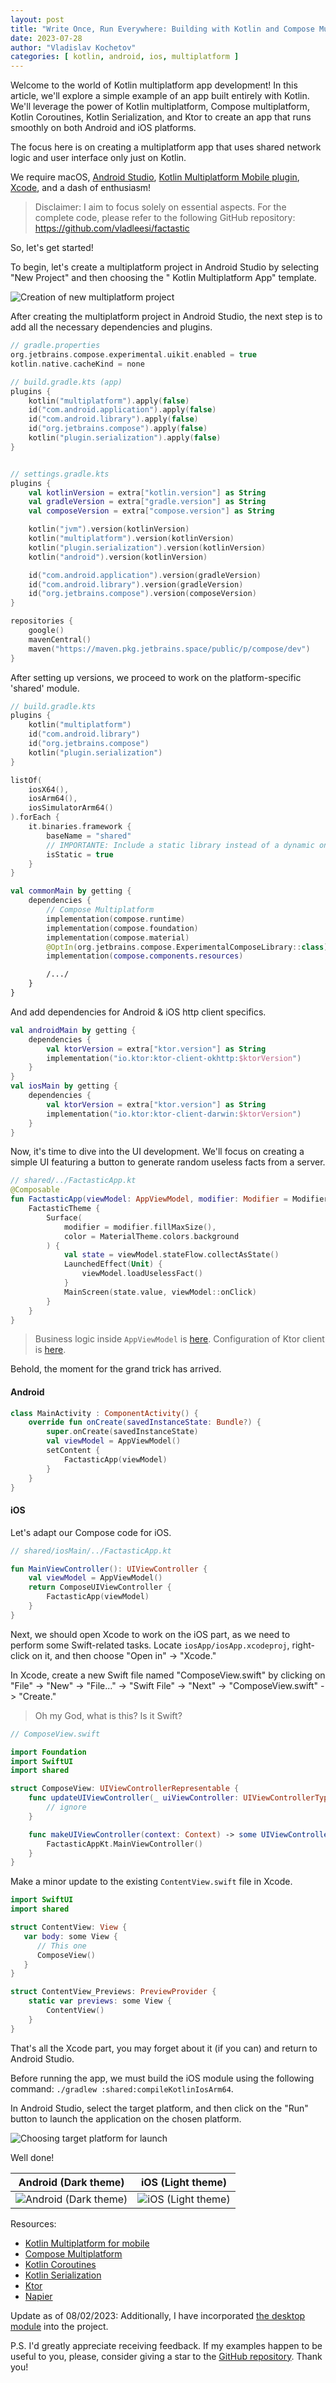 ```yaml
---
layout: post
title: "Write Once, Run Everywhere: Building with Kotlin and Compose Multiplatform"
date: 2023-07-28
author: "Vladislav Kochetov"
categories: [ kotlin, android, ios, multiplatform ]
---
```


Welcome to the world of Kotlin multiplatform app development! In this article, we'll explore a simple example of an app
built entirely with Kotlin. We'll leverage the power of Kotlin multiplatform, Compose multiplatform, Kotlin Coroutines,
Kotlin Serialization, and Ktor to create an app that runs smoothly on both Android and iOS platforms.

The focus here is on creating a multiplatform app that uses shared network logic and user interface only just on Kotlin.

We require
macOS, [Android Studio](https://developer.android.com/studio), [Kotlin Multiplatform Mobile plugin](https://plugins.jetbrains.com/plugin/14936-kotlin-multiplatform-mobile), [Xcode](https://developer.apple.com/xcode/),
and a dash of enthusiasm!

> Disclaimer: I aim to focus solely on essential aspects. For the complete code, please refer to the following GitHub
> repository: https://github.com/vladleesi/factastic

So, let's get started!

To begin, let's create a multiplatform project in Android Studio by selecting "New Project" and then choosing the "
Kotlin Multiplatform App" template.

![Creation of new multiplatform project](https://dev-to-uploads.s3.amazonaws.com/uploads/articles/wnn34qwg4p77gjuy6gam.png)

After creating the multiplatform project in Android Studio, the next step is to add all the necessary dependencies and
plugins.

```kotlin
// gradle.properties
org.jetbrains.compose.experimental.uikit.enabled = true
kotlin.native.cacheKind = none

// build.gradle.kts (app)
plugins {
    kotlin("multiplatform").apply(false)
    id("com.android.application").apply(false)
    id("com.android.library").apply(false)
    id("org.jetbrains.compose").apply(false)
    kotlin("plugin.serialization").apply(false)
}


// settings.gradle.kts
plugins {
    val kotlinVersion = extra["kotlin.version"] as String
    val gradleVersion = extra["gradle.version"] as String
    val composeVersion = extra["compose.version"] as String

    kotlin("jvm").version(kotlinVersion)
    kotlin("multiplatform").version(kotlinVersion)
    kotlin("plugin.serialization").version(kotlinVersion)
    kotlin("android").version(kotlinVersion)

    id("com.android.application").version(gradleVersion)
    id("com.android.library").version(gradleVersion)
    id("org.jetbrains.compose").version(composeVersion)
}

repositories {
    google()
    mavenCentral()
    maven("https://maven.pkg.jetbrains.space/public/p/compose/dev")
}
```

After setting up versions, we proceed to work on the platform-specific 'shared' module.

```kotlin
// build.gradle.kts
plugins {
    kotlin("multiplatform")
    id("com.android.library")
    id("org.jetbrains.compose")
    kotlin("plugin.serialization")
}

listOf(
    iosX64(),
    iosArm64(),
    iosSimulatorArm64()
).forEach {
    it.binaries.framework {
        baseName = "shared"
        // IMPORTANTE: Include a static library instead of a dynamic one into the framework.
        isStatic = true
    }
}

val commonMain by getting {
    dependencies {
        // Compose Multiplatform
        implementation(compose.runtime)
        implementation(compose.foundation)
        implementation(compose.material)
        @OptIn(org.jetbrains.compose.ExperimentalComposeLibrary::class)
        implementation(compose.components.resources)

        /.../
    }
}
```

And add dependencies for Android & iOS http client specifics.

```kotlin
val androidMain by getting {
    dependencies {
        val ktorVersion = extra["ktor.version"] as String
        implementation("io.ktor:ktor-client-okhttp:$ktorVersion")
    }
}
val iosMain by getting {
    dependencies {
        val ktorVersion = extra["ktor.version"] as String
        implementation("io.ktor:ktor-client-darwin:$ktorVersion")
    }
}
```

Now, it's time to dive into the UI development. We'll focus on creating a simple UI featuring a button to generate
random useless facts from a server.

```kotlin
// shared/../FactasticApp.kt
@Composable
fun FactasticApp(viewModel: AppViewModel, modifier: Modifier = Modifier) {
    FactasticTheme {
        Surface(
            modifier = modifier.fillMaxSize(),
            color = MaterialTheme.colors.background
        ) {
            val state = viewModel.stateFlow.collectAsState()
            LaunchedEffect(Unit) {
                viewModel.loadUselessFact()
            }
            MainScreen(state.value, viewModel::onClick)
        }
    }
}
```

> Business logic inside `AppViewModel`
> is [here](https://github.com/vladleesi/factastic/blob/master/shared/src/commonMain/kotlin/dev/vladleesi/factastic/presentation/AppViewModel.kt).
> Configuration of Ktor client
> is [here](https://github.com/vladleesi/factastic/blob/master/shared/src/commonMain/kotlin/dev/vladleesi/factastic/data/api/HttpClient.kt).

Behold, the moment for the grand trick has arrived.

#### Android

```kotlin
class MainActivity : ComponentActivity() {
    override fun onCreate(savedInstanceState: Bundle?) {
        super.onCreate(savedInstanceState)
        val viewModel = AppViewModel()
        setContent {
            FactasticApp(viewModel)
        }
    }
}
```

#### iOS

Let's adapt our Compose code for iOS.

```kotlin
// shared/iosMain/../FactasticApp.kt

fun MainViewController(): UIViewController {
    val viewModel = AppViewModel()
    return ComposeUIViewController {
        FactasticApp(viewModel)
    }
}
```

Next, we should open Xcode to work on the iOS part, as we need to perform some Swift-related tasks. Locate
`iosApp/iosApp.xcodeproj`, right-click on it, and then choose "Open in" -> "Xcode."

In Xcode, create a new Swift file named "ComposeView.swift" by clicking on "File" -> "New" -> "File..." -> "Swift
File" -> "Next" -> "ComposeView.swift" -> "Create."

> Oh my God, what is this? Is it Swift?

```swift
// ComposeView.swift

import Foundation
import SwiftUI
import shared

struct ComposeView: UIViewControllerRepresentable {
    func updateUIViewController(_ uiViewController: UIViewControllerType, context: Context) {
        // ignore
    }

    func makeUIViewController(context: Context) -> some UIViewController {
        FactasticAppKt.MainViewController()
    }
}
```

Make a minor update to the existing `ContentView.swift` file in Xcode.

```swift
import SwiftUI
import shared

struct ContentView: View {
   var body: some View {
      // This one
      ComposeView()
   }
}

struct ContentView_Previews: PreviewProvider {
	static var previews: some View {
		ContentView()
	}
}
```

That's all the Xcode part, you may forget about it (if you can) and return to Android Studio.

Before running the app, we must build the iOS module using the following command:
`./gradlew :shared:compileKotlinIosArm64`.

In Android Studio, select the target platform, and then click on the "Run" button to launch the application on the
chosen platform.

![Choosing target platform for launch](https://dev-to-uploads.s3.amazonaws.com/uploads/articles/wy2c9iv7xbl1vms6qo3z.jpg)

Well done!

| Android (Dark theme)                                                                                       | iOS (Light theme)                                                                                       |
|------------------------------------------------------------------------------------------------------------|---------------------------------------------------------------------------------------------------------|
| ![Android (Dark theme)](https://dev-to-uploads.s3.amazonaws.com/uploads/articles/tvgbm18ch9x2vmypi0z2.gif) | ![iOS (Light theme)](https://dev-to-uploads.s3.amazonaws.com/uploads/articles/htgbvoh1d4402og8ims6.gif) |

Resources:

- [Kotlin Multiplatform for mobile](https://kotlinlang.org/docs/multiplatform-mobile-getting-started.html)
- [Compose Multiplatform](https://www.jetbrains.com/lp/compose-multiplatform/)
- [Kotlin Coroutines](https://kotlinlang.org/docs/coroutines-overview.html)
- [Kotlin Serialization](https://kotlinlang.org/docs/serialization.html)
- [Ktor](https://ktor.io/docs/getting-started-ktor-client.html)
- [Napier](https://github.com/AAkira/Napier)

Update as of 08/02/2023:
Additionally, I have incorporated [the desktop module](https://github.com/vladleesi/factastic/tree/master/desktop) into
the project.

P.S.
I'd greatly appreciate receiving feedback. If my examples happen to be useful to you, please, consider giving a star to
the [GitHub repository](https://github.com/vladleesi/factastic). Thank you!
